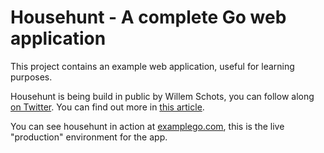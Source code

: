 # Househunt - A complete Go web application

This project contains an example web application, useful for learning purposes.

Househunt is being build in public by Willem Schots, you can follow along [on Twitter](https://www.x.com/willemschots). You can find out more in [this article](https://www.willem.dev/articles/example-web-application-project/).

You can see househunt in action at [examplego.com](https://examplego.com), this is the live "production" environment for the app.